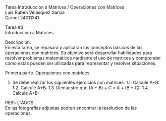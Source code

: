 Tarea Introduccion a Matrices / Operaciones con Matrices  
Luis Ruben Velasquez Garcia  
Carnet 24011341  

Tarea #3  
Introducción a Matrices  

Descripción:  
En esta tarea, se repasará y aplicarán los conceptos básicos de las operaciones con matrices. Su objetivo será desarrollar habilidades para resolver problemas matemáticos mediante el uso de matrices y comprender cómo estas pueden ser utilizadas para representar y resolver situaciones.  

Primera parte. Operaciones con matrices  

1. Se debe realizar los siguientes ejercicios con matrices:
    1.1. Calcule A+B:
    1.2. Calcule A+B:
    1.3. Demuestre que (A + B) + C = A + (B + C):
    1.4. Calcule A+B:

RESULTADOS:  
    En las fotografias adjuntas podran encontrar la resolucion de las operaciones.